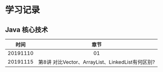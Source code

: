 学习记录
====


## Java 核心技术

时间|章节
:----:|:----:
20191110|01
20191115|第8讲 对比Vector、ArrayList、LinkedList有何区别?



